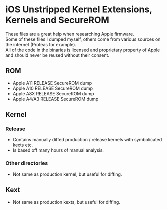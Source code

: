 # iOS Unstripped Kernel Extensions, Kernels and SecureROM
These files are a great help when researching Apple firmware.  
Some of these files I dumped myself, others come from various sources on the internet (Proteas for example).  
All of the code in the binaries is licensed and proprietary property of Apple and should never be reused without their consent.  

## ROM
- Apple A11 RELEASE SecureROM dump 
- Apple A10 RELEASE SecureROM dump
- Apple A8X RELEASE SecureROM dump  
- Apple A4/A3 RELEASE SecureROM dump  

## Kernel
### Release
- Contains manually diffed production / release kernels with symbolicated kexts etc.  
- Is based off many hours of manual analysis.  

### Other directories
- Not same as production kernel, but useful for diffing.  

## Kext
- Not same as production kexts, but useful for diffing.  
